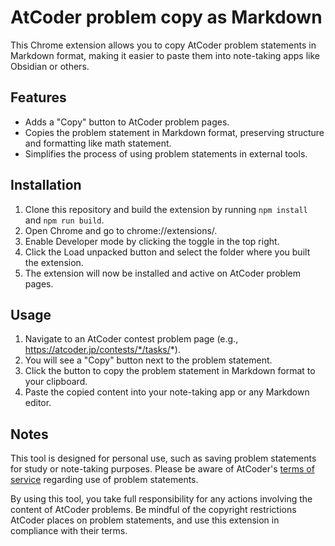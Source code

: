 # AtCoder problem copy as Markdown

This Chrome extension allows you to copy AtCoder problem statements in Markdown format, making it easier to paste them into note-taking apps like Obsidian or others.

## Features

- Adds a "Copy" button to AtCoder problem pages.
- Copies the problem statement in Markdown format, preserving structure and formatting like math statement.
- Simplifies the process of using problem statements in external tools.

## Installation

1. Clone this repository and build the extension by running `npm install` and `npm run build`.
1. Open Chrome and go to chrome://extensions/.
1. Enable Developer mode by clicking the toggle in the top right.
1. Click the Load unpacked button and select the folder where you built the extension.
1. The extension will now be installed and active on AtCoder problem pages.

## Usage

1. Navigate to an AtCoder contest problem page (e.g., https://atcoder.jp/contests/*/tasks/*).
1. You will see a "Copy" button next to the problem statement.
1. Click the button to copy the problem statement in Markdown format to your clipboard.
1. Paste the copied content into your note-taking app or any Markdown editor.

## Notes

This tool is designed for personal use, such as saving problem statements for study or note-taking purposes. Please be aware of AtCoder's [terms of service](https://atcoder.jp/tos?lang=en) regarding use of problem statements.

By using this tool, you take full responsibility for any actions involving the content of AtCoder problems. Be mindful of the copyright restrictions AtCoder places on problem statements, and use this extension in compliance with their terms.

